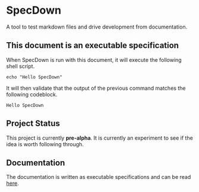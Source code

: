 # SpecDown

A tool to test markdown files and drive development from documentation.

## This document is an executable specification

When SpecDown is run with this document, it will execute the following shell script.

```shell,script(name="hello-specdown")
echo "Hello SpecDown"
```

It will then validate that the output of the previous command matches the following codeblock.

```,verify(script_name="hello-specdown", stream=stdout)
Hello SpecDown
```

## Project Status

This project is currently **pre-alpha**.
It is currently an experiment to see if the idea is worth following through.

## Documentation

The documentation is written as executable specifications and can be read [here](./docs/index.md).
